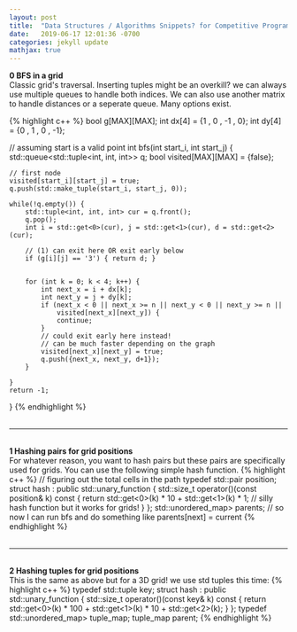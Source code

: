 ```yaml
---
layout: post
title:  "Data Structures / Algorithms Snippets? for Competitive Programming"
date:   2019-06-17 12:01:36 -0700
categories: jekyll update
mathjax: true
---
```

<b>0 BFS in a grid</b>
<br>
Classic grid's traversal. Inserting tuples might be an overkill? we can always use multiple queues to handle both indices. We can also use another matrix to handle distances or a seperate queue. Many options exist.

{% highlight c++ %}
bool g[MAX][MAX];
int dx[4] = {1 , 0 , -1 , 0};
int dy[4] = {0 , 1 , 0 , -1};

// assuming start is a valid point
int bfs(int start_i, int start_j) {
    std::queue<std::tuple<int, int, int>> q;
    bool visited[MAX][MAX] = {false};

    // first node
    visited[start_i][start_j] = true;
    q.push(std::make_tuple(start_i, start_j, 0));

    while(!q.empty()) {
        std::tuple<int, int, int> cur = q.front();
        q.pop();
        int i = std::get<0>(cur), j = std::get<1>(cur), d = std::get<2>(cur);

        // (1) can exit here OR exit early below
        if (g[i][j] == '3') { return d; }


        for (int k = 0; k < 4; k++) {
            int next_x = i + dx[k];
            int next_y = j + dy[k];
            if (next_x < 0 || next_x >= n || next_y < 0 || next_y >= n || 
				visited[next_x][next_y]) {
                continue;
            }
            // could exit early here instead! 
            // can be much faster depending on the graph
            visited[next_x][next_y] = true;
            q.push({next_x, next_y, d+1});
        }

    }
    return -1;
}
{% endhighlight %}
<br>
<br>
<hr>
<!------------------------------------------------------------------------------------>
<br>
<b>1 Hashing pairs for grid positions</b>
<br>
For whatever reason, you want to hash pairs but these pairs are specifically used for grids. You can use the following simple hash function. 
{% highlight c++ %}
// figuring out the total cells in the path
typedef std::pair<int, int> position;
struct hash : public std::unary_function<key_t, std::size_t> {
    std::size_t operator()(const position& k) const {
        return std::get<0>(k) * 10 + std::get<1>(k) * 1; // silly hash function but it works for grids!
    }
};
std::unordered_map<const position, position, hash,std::equal_to<position>> parents;
// so now I can run bfs and do something like parents[next] = current
{% endhighlight %}
<br>
<br>
<hr>
<!------------------------------------------------------------------------------------>
<br>
<b>2 Hashing tuples for grid positions</b>
<br>
This is the same as above but for a 3D grid! we use std tuples this time:
{% highlight c++ %}
typedef std::tuple<int, int, int> key;
struct hash : public std::unary_function<key_t, std::size_t> {
    std::size_t operator()(const key& k) const {
        return std::get<0>(k) * 100 + std::get<1>(k) * 10 + std::get<2>(k);
    }
};
typedef std::unordered_map<const key,key,hash,std::equal_to<key>> tuple_map;
tuple_map parent;
{% endhighlight %}
<br>
<br>

